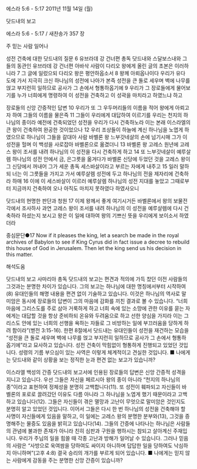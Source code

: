 에스라 5:6 - 5:17 
2011년 11월 14일 (월)

닷드내의 보고



에스라 5:6 - 5:17 / 새찬송가 357 장


주 믿는 사람 일어나

성전 건축에 대한 닷드내의 질문
6 유브라데 강 건너편 총독 닷드내와 스달보스내와 그들의 동관인 유브라데 강 건너편 아바삭 사람이 다리오 왕에게 올린 글의 초본은 이러하니라 7 그 글에 일렀으되 다리오 왕은 평안하옵소서 8 왕께 아뢰옵나이다 우리가 유다 도에 가서 지극히 크신 하나님의 성전에 나아가 본즉 성전을 큰 돌로 세우며 벽에 나무를 얹고 부지런히 일하므로 공사가 그 손에서 형통하옵기에 9 우리가 그 장로들에게 물어보기를 누가 너희에게 명령하여 이 성전을 건축하고 이 성곽을 마치라고 하였느냐 하고

장로들의 신앙 간증적인 답변
10 우리가 또 그 우두머리들의 이름을 적어 왕에게 아뢰고자 하여 그들의 이름을 물은즉 11 그들이 우리에게 대답하여 이르기를 우리는 천지의 하나님의 종이라 예전에 건축되었던 성전을 우리가 다시 건축하노라 이는 본래 이스라엘의 큰 왕이 건축하여 완공한 것이었으나 12 우리 조상들이 하늘에 계신 하나님을 노엽게 하였으므로 하나님이 그들을 갈대아 사람 바벨론 왕 느부갓네살의 손에 넘기시매 그가 이 성전을 헐며 이 백성을 사로잡아 바벨론으로 옮겼더니 13 바벨론 왕 고레스 원년에 고레스 왕이 조서를 내려 하나님의 이 성전을 다시 건축하게 하고 14 또 느부갓네살이 예루살렘 하나님의 성전 안에서 금, 은그릇을 옮겨다가 바벨론 신당에 두었던 것을 고레스 왕이 그 신당에서 꺼내어 그가 세운 총독 세스바살이라고 부르는 자에게 내주고 15 일러 말하되 너는 이 그릇들을 가지고 가서 예루살렘 성전에 두고 하나님의 전을 제자리에 건축하라 하매 16 이에 이 세스바살이 이르러 예루살렘 하나님의 성전 지대를 놓았고 그때로부터 지금까지 건축하여 오나 아직도 마치지 못하였다 하였사오니

닷드내의 현명한 판단과 청원
17 이제 왕께서 좋게 여기시거든 바벨론에서 왕의 보물전각에서 조사하사 과연 고레스 왕이 조서를 내려 하나님의 이 성전을 예루살렘에 다시 건축하라 하셨는지 보시고 왕은 이 일에 대하여 왕의 기쁘신 뜻을 우리에게 보이소서 하였더라

중심문단●17 Now if it pleases the king, let a search be made in the royal archives of Babylon to see if King Cyrus did in fact issue a decree to rebuild this house of God in Jerusalem. Then let the king send us his decision in this matter.

해석도움





닷드내의 보고  사마리아 총독 닷드내의 보고는 편견과 적의에 가득 찼던 이전 사람들의 그것과는 분명한 차이가 있습니다. 그의 보고는 하나님에 대한 명칭에서부터 시작하여(8) 유대인들의 해명 내용을 편견 없이 기술하고 있습니다. 이것은 하나님의 역사로 말미암은 동시에 장로들의 답변이 그의 마음에 감화를 끼친 결과로 볼 수 있습니다. “너희 마음에 그리스도를 주로 삼아 거룩하게 하고 너희 속에 있는 소망에 관한 이유를 묻는 자에게는 대답할 것을 항상 준비하되 온유와 두려움으로 하고 선한 양심을 가지라 이는 그리스도 안에 있는 너희의 선행을 욕하는 자들로 그 비방하는 일에 부끄러움을 당하게 하려 함이라”(벧전 3:15-16). 한편 8절에서 닷드내는 유대인들이 성전을 재건하는 모습을 “성전을 큰 돌로 세우며 벽에 나무를 얹고 부지런히 일하므로 공사가 그 손에서 형통하옵기에”라고 묘사하고 있습니다. 성전 건축이 막힘없이 형통하게 진행되고 있었던 것입니다. 성령의 기름 부으심이 있는 사역은 이렇게 체계적이고 견실한 것입니다.
■ 나에게는 닷드내와 같이 상황을 보는 정직한 눈과 편견 없는 보고가 있습니까?

이스라엘 백성의 간증  닷드내의 보고서에 인용된 장로들의 답변은 신앙 간증적 성격을 지니고 있습니다. 우선 그들은 자신을 페르시아 왕의 종이 아니라 “천지의 하나님의 종”이라고 표현하여 정체성을 분명히 고백합니다(11). 또 성전이 훼파되고 자신들이 바벨론의 포로로 끌려갔던 이유도 다름 아니라 그 하나님을 노엽게 했기 때문이라고 고백하고 있습니다(12). 그들은 자신들이 겪은 멸망과 고난이 무엇으로 말미암은 것인지도 분명히 알고 있었던 것입니다. 이어서 그들은 다시 한 번 하나님의 성전을 건축해야 할 사명이 자신들에게 있음을 말하고, 이 일에는 고레스 왕의 분명한 분부와(13), 그것을 증명해주는 물증도 있음을 밝히고 있습니다(14). 그들의 간증에 나타나는 하나님은 사람들의 관념에 불과한 존재가 아니라 친히 심판과 구원을 행하시는 참되고 살아계신 주재입니다. 우리가 주님의 일을 힘쓸 때 각종 고난과 방해가 일어날 수 있습니다. 그러나 믿음의 사람은 “사방으로 욱여쌈을 당하여도 싸이지 아니하며 답답한 일을 당하여도 낙심하지 아니하며”(고후 4:8) 결국 승리의 개가를 부르게 되어 있습니다.
■ 나에게는 믿지 않는 사람에게 감동을 주는 분명한 신앙 간증이 있습니까?
